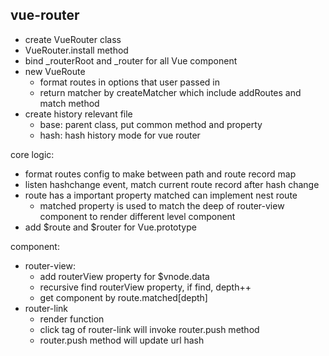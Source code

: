 ## vue-router
* create VueRouter class
* VueRouter.install method
* bind _routerRoot and _router for all Vue component
* new VueRoute
  * format routes in options that user passed in
  * return matcher by createMatcher which include addRoutes and match method
* create history relevant file
  * base: parent class, put common method and property
  * hash: hash history mode for vue router

core logic:
* format routes config to make between path and route record map
* listen hashchange event, match current route record after hash change
* route has a important property matched can implement nest route
  * matched property is used to match the deep of router-view component to render different level component
* add $route and $router for Vue.prototype

component:
* router-view:  
  * add routerView property for $vnode.data
  * recursive find routerView property, if find, depth++
  * get component by route.matched[depth]
* router-link
  * render function
  * click tag of router-link will invoke router.push method
  * router.push method will update url hash

